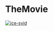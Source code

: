 # TheMovie

[![ice-syid](https://circleci.com/gh/ice-syid/TheMovie.svg?style=shield)](https://circleci.com/gh/ice-syid/TheMovie)
